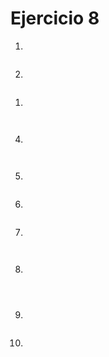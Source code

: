 # Ejercicio 8

1. 
```sql


```

2.
```sql


```

1. 
```sql



```


4.
```sql



```


5.
```sql


```


6.
```sql


```


7.
```sql



```


8.
```sql




```


9.
```sql


```


10.
```sql



```
